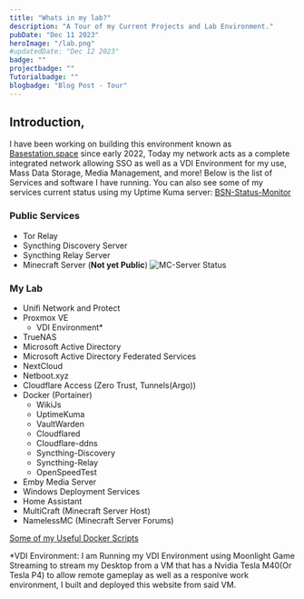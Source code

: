```yaml
---
title: "Whats in my lab?"
description: "A Tour of my Current Projects and Lab Environment."
pubDate: "Dec 11 2023"
heroImage: "/lab.png"
#updatedDate: "Dec 12 2023"
badge: ""
projectbadge: ""
Tutorialbadge: ""
blogbadge: "Blog Post - Tour"
---
```


## Introduction,

I have been working on building this environment known as [Basestation.space](https://www.basestation.space) since early 2022, Today my network acts as a complete integrated network allowing SSO as well as a VDI Environment for my use, Mass Data Storage, Media Management, and more!  Below is the list of Services and software I have running. You can also see some of my services current status using my Uptime Kuma server: [BSN-Status-Monitor](https://status-monitor.basestation.space/status/bsn-services)

### Public Services

- Tor Relay
- Syncthing Discovery Server
- Syncthing Relay Server
- Minecraft Server (**Not yet Public**)
![MC-Server Status](https://forums.basestation.space/banner/Basestation+Gaming.png)

### My Lab

- Unifi Network and Protect
- Proxmox VE
    - VDI Environment*
- TrueNAS
- Microsoft Active Directory
- Microsoft Active Directory Federated Services
- NextCloud
- Netboot.xyz
- Cloudflare Access (Zero Trust, Tunnels(Argo))
- Docker (Portainer)
    - WikiJs
    - UptimeKuma
    - VaultWarden
    - Cloudflared
    - Cloudflare-ddns
    - Syncthing-Discovery
    - Syncthing-Relay
    - OpenSpeedTest
- Emby Media Server
- Windows Deployment Services
- Home Assistant
- MultiCraft (Minecraft Server Host)
- NamelessMC (Minecraft Server Forums)

[Some of my Useful Docker Scripts](https://github.com/Adammatthiesen/docker-compose-scripts)

*VDI Environment:
I am Running my VDI Environment using Moonlight Game Streaming to stream my Desktop from a VM that has a Nvidia Tesla M40(Or Tesla P4) to allow remote gameplay as well as a responive work environment, I built and deployed this website from said VM.